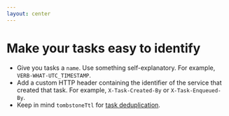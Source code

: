 ```yaml
---
layout: center
---
```


# Make your tasks easy to identify

<Transform scale="0.85">

- Give you tasks a `name`. Use something self-explanatory. For example, `VERB-WHAT-UTC_TIMESTAMP`.
- Add a custom HTTP header containing the identifier of the service that created that task. For example, `X-Task-Created-By` or `X-Task-Enqueued-By`.
- Keep in mind `tombstoneTtl` for [task deduplication](https://cloud.google.com/tasks/docs/reference/rest/v2beta3/projects.locations.queues.tasks/create#body.request_body.FIELDS.task).

</Transform>

<!--
Cloud Tasks assigns each task a name automatically. But this names are UUIDs which are meaningless for you. You open the Cloud Tasks dashboard and don't understand who enqueued a task and what the task is about.
-->
